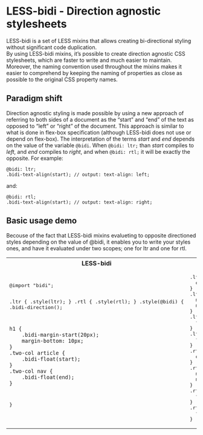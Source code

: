 LESS-bidi - Direction agnostic stylesheets
=========

LESS-bidi is a set of LESS mixins that allows creating bi-directional styling without significant code duplication. <br/>
By using LESS-bidi mixins, it’s possible to create direction agnostic CSS stylesheets, which are faster to write and much easier to maintain.
Moreover, the naming convention used throughout the mixins makes it easier to comprehend by keeping the naming of properties as close as possible to the original CSS property names. <br/>


Paradigm shift
--------------
Direction agnostic styling is made possible by using a new approach of referring to both sides of a document as the “start” and “end” of the text as opposed to “left” or “right” of the document. This approach is similar to what is done in flex-box specification (although LESS-bidi does not use or depend on flex-box). 
The interpretation of the terms *start* and *end* depends on the value of the variable <code>@bidi</code>.
When <code>@bidi: ltr;</code> than *start* compiles to *left*, and *end* compiles to *right*, and when <code>@bidi: rtl;</code> it will be exactly the opposite.
For example:

	@bidi: ltr;
	.bidi-text-align(start); // output: text-align: left;

and:

	@bidi: rtl;
	.bidi-text-align(start); // output: text-align: right;

Basic usage demo
----------------
Becouse of the fact that LESS-bidi mixins evalueting to opposite directioned styles depending on the value of @bidi, it enables you to write your styles ones, and have it evaluated under two scopes; one for ltr and one for rtl.
<table>
<tr>
<th>
LESS-bidi
</th>
<th>
CSS
</th>
</tr>
<tr>
<td>
<pre>
@import "bidi";

.ltr {
    .style(ltr);
}
.rtl {
    .style(rtl);
}
.style(@bidi) {
    .bidi-direction();

    h1 {
        .bidi-margin-start(20px);
		margin-bottom: 10px;
    }
    .two-col article {
        .bidi-float(start);
    }
    .two-col nav {
        .bidi-float(end);
    }
}
</pre>
</td>
<td>
<pre>
.ltr {
  direction: ltr;
}
.ltr h1 {
  margin-left: 20px;
  margin-bottom: 10px;
}
.ltr .two-col article {
  float: left;
}
.ltr .two-col nav {
  float: right;
}
.rtl {
  direction: rtl;
}
.rtl h1 {
  margin-right: 20px;
  margin-bottom: 10px;
}
.rtl .two-col article {
  float: right;
}
.rtl .two-col nav {
  float: left;
}
</pre>
</td>
</tr>
</table>
